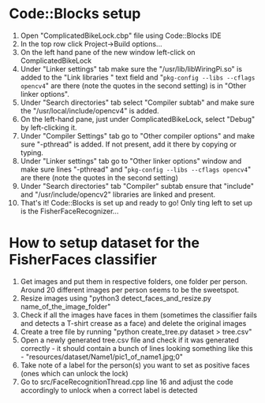 # Code::Blocks setup

1. Open "ComplicatedBikeLock.cbp" file using Code::Blocks IDE
2. In the top row click Project->Build options...
3. On the left hand pane of the new window left-click on ComplicatedBikeLock
4. Under "Linker settings" tab make sure the "/usr/lib/libWiringPi.so" is added to the "Link libraries " text field and "`pkg-config --libs --cflags opencv4`" are there (note the quotes in the second setting) is in "Other linker options".
5. Under "Search directories" tab select "Compiler subtab" and make sure the "/usr/local/include/opencv4" is added.
6. On the left-hand pane, just under ComplicatedBikeLock, select "Debug" by left-clicking it.
7. Under "Compiler Settings" tab go to "Other compiler options" and make sure "-pthread" is added. If not present, add it there by copying or typing.
8. Under "Linker settings" tab go to "Other linker options" window and make sure lines "-pthread" and "`pkg-config --libs --cflags opencv4`" are there (note the quotes in the second setting)
9. Under "Search directories" tab "Compiler" subtab ensure that "include" and "/usr/include/opencv2" libraries are linked and present.
10. That's it! Code::Blocks is set up and ready to go! Only ting left to set up is the FisherFaceRecognizer...


# How to setup dataset for the FisherFaces classifier

1. Get images and put them in respective folders, one folder per person. Around 20 different images per person seems to be the sweetspot.
2. Resize images using "python3 detect_faces_and_resize.py name_of_the_image_folder"
3. Check if all the images have faces in them (sometimes the classifier fails and detects a T-shirt crease as a face) and delete the original images
4. Create a tree file by running "python create_tree.py dataset > tree.csv"
5. Open a newly generated tree.csv file and check if it was generated correctly - it should contain a bunch of lines looking something like this - "resources/dataset/Name1/pic1_of_name1.jpg;0"
6. Take note of a label for the person(s) you want to set as positive faces (ones which can unlock the lock)
7. Go to src/FaceRecognitionThread.cpp line 16 and adjust the code accordingly to unlock when a correct label is detected
